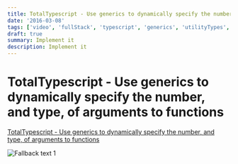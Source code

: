 ```yaml
---
title: TotalTypescript - Use generics to dynamically specify the number, and type, of arguments to functions
date: '2016-03-08'
tags: ['video', 'fullStack', 'typescript', 'generics', 'utilityTypes', 'extractUtilityType #read', 'withResume']
draft: true
summary: Implement it
description: Implement it
---
```


# TotalTypescript - Use generics to dynamically specify the number, and type, of arguments to functions

[TotalTypescript - Use generics to dynamically specify the number, and type, of arguments to functions](https://www.totaltypescript.com/tips/use-generics-to-dynamically-specify-the-number-and-type-of-arguments-to-functions)

![Fallback text 1](/static/assets/pasted-image-20221012181429.png)